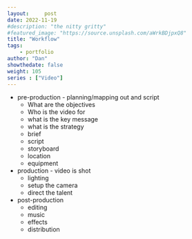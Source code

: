 ```yaml
---
layout:     post
date: 2022-11-19
#description: "the nitty gritty"
#featured_image: "https://source.unsplash.com/aWrkBDjpxQ8"
title: "Workflow"
tags:
    - portfolio
author: "Dan"
showthedate: false
weight: 105
series : ["Video"]
---
```



* pre-production - planning/mapping out and script
    *   What are the objectives
    *   Who is the video for
    *   what is the key message
    *   what is the strategy
    *   brief
    *   script
    *   storyboard
    *   location
    *   equipment
* production - video is shot
    *   lighting
    *   setup the camera
    *   direct the talent
* post-production
    *   editing
    *   music
    *   effects
    *   distribution